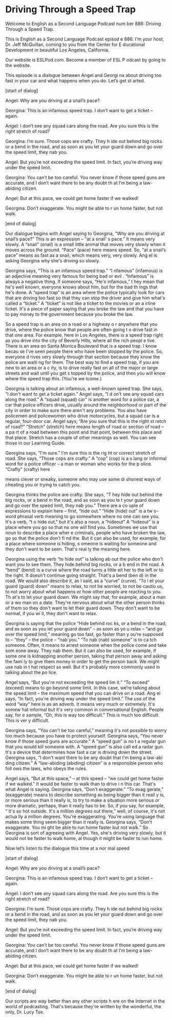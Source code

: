 # Driving Through a Speed Trap

Welcome to English as a Second Language Podcast num ber 886: Driving Through a Speed Trap.

This is English as a Second Language Podcast episod e 886. I'm your host, Dr. Jeff McQuillan, coming to you from the Center for E ducational Development in beautiful Los Angeles, California.

Our website is ESLPod.com. Become a member of ESL P odcast by going to the website.

This episode is a dialogue between Angel and Georgi na about driving too fast in your car and what happens when you do. Let’s get st arted.

[start of dialog]

Angel:  Why are you driving at a snail’s pace?

Georgina: This is an infamous speed trap.  I don’t want to get a ticket – again.

Angel:  I don’t see any squad cars along the road.  Are you sure this is the right stretch of road?

Georgina: I’m sure.  Those cops are crafty.  They h ide out behind big rocks or a bend in the road, and as soon as you let your guard  down and go over the speed limit, they nab you.

Angel:  But you’re not exceeding the speed limit.  In fact, you’re driving way under the speed limit.

Georgina: You can’t be too careful.  You never know  if those speed guns are accurate, and I don’t want there to be any doubt th at I’m being a law-abiding citizen.

Angel:  But at this pace, we could get home faster if we walked!

Georgina: Don’t exaggerate.  You might be able to r un home faster, but not walk.

[end of dialog]

Our dialogue begins with Angel saying to Georgina, “Why are you driving at snail’s pace?” This is an expression – “at a snail’ s pace.” It means very slowly. A “snail” (snail) is a small little animal that moves  very slowly when it moves across the ground. “Pace” (pace) here means speed. So, “at  a snail’s pace” means as fast as a snail, which means very, very slowly. Ang el is asking Georgina why she's driving so slowly.

Georgina says, “This is an infamous speed trap.” “I nfamous” (infamous) is an adjective meaning very famous for being bad or evil . “Infamous” is always a negative thing. If someone says, “He's infamous,” t hey mean that he's well known, everyone knows about him, but for the bad th ings that he's done. A “speed trap” is an area where the police typically look for cars that are driving too fast so that they can stop the driver and give him what's called a “ticket.” A “ticket” is not like a ticket to the movies or an a irline ticket. It's a piece of paper saying that you broke the law and that you have to pay money to the government because you broke the law.

So a speed trap is an area on a road or a highway o r anywhere that you drive, where the police know that people are often going t o drive fast in that one area. For example, here in Los Angeles, there is a speed trap right as you drive into the city of Beverly Hills, where all the rich peopl e live. There is an area on Santa Monica Boulevard that is a speed trap. I know becau se I've seen people there who have been stopped by the police. So, everyone d rives very slowly through that section because they know the police are waiti ng for them. The best way to find a speed trap, if you are new to an area or a c ity, is to drive really fast on all of the major or large streets and wait until you get s topped by the police, and then you will know where the speed trap this. (You're we lcome.)

Georgina is talking about an infamous, a well-known  speed trap. She says, “I don't want to get a ticket again.” Angel says, “I d on't see any squad cars along the road.” A “squad (squad) car” is another word for a police car, a car that police officers drive, usually around the neighborhood or part of the city in order to make sure there aren't any problems. You also have policemen and policewomen who drive motorcycles, but a squad car is a regular, four-door car. Angel says, “Are you sure that this is the right st retch of road?” “Stretch” (stretch) here means length of road or section of road – a pa rt of a road between this point and that point, between this place and that place. Stretch has a couple of other meanings as well. You can see those in our Learning  Guide.

Georgina says, “I'm sure.” I'm sure this is the rig ht or correct stretch of road. She says, “Those cops are crafty.” A “cop” (cop) is a s lang or informal word for a police officer – a man or woman who works for the p olice. “Crafty” (crafty) here

means clever or sneaky, someone who may use some di shonest ways of cheating you or trying to catch you.

Georgina thinks the police are crafty. She says, “T hey hide out behind the big rocks, or a bend in the road, and as soon as you le t your guard down and go over the speed limit, they nab you.” There are a co uple of expressions to explain here – first, “hide out.” “Hide (hide) out” is a tw o-word phrasal verb meaning to go somewhere where no one can see you. It's a verb, “t o hide out,” but it's also a noun, a “hideout” A “hideout” is a place  where you go so that no one will find you. Sometimes we use that noun to describe a place wher e criminals, people who have broken the law, go so that the police don't fi nd the. But it can also be used, for example, for a place where someone is hiding, s omeone is waiting for someone and they don't want to be seen. That's real ly the meaning here.

Georgina using the verb “to hide out” is talking ab out the police who don't want you to see them. They hide behind big rocks, or a b end in the road. A “bend” (bend) is a curve where the road turns a little eit her to the left or to the right. It doesn't continue going straight. That's a bend (ben d) in the road. We would also describe it, as I said, as a “curve” (curve). “To l et your guard (guard) down” means to relax, to not be worried, to not be cautio us, to not worry about what happens or how other people are reacting to you. Th at's to let your guard down. We might say that, for example, about a man or a wo man on a date. They're nervous about what the other person thinks of them so they don't want to let their guard down. They don't want to be normal, if you wi ll, they don't want to relax.

Georgina is saying that the police “Hide behind roc ks, or a bend in the road, and as soon as you let your guard down” – as soon as yo u relax – “and go over the speed limit,” meaning go too fast, go faster than y ou're supposed to – “they” – the police – “nab you.” “To nab (nab) someone” is to ca tch someone. Often, it means to arrest someone when the police come and take som eone away. They nab them. But it can also be used, for example, if some one is kidnapping another person, taking that person away and asking the fami ly to give them money in order to get the person back. We might use nab in t hat respect as well. But it's probably more commonly used in talking about the po lice.

Angel says, “But you're not exceeding the speed lim it.” “To exceed” (exceed) means to go beyond some limit. In this case, we’re talking about the speed limit – the maximum speed that you can drive on a road. Ang el says, “In fact, you're driving way under the speed limit.” The use of the word “way” here is as an adverb. It means very much or extremely. It's somew hat informal but it's very common in conversational English. People say, for e xample, “Oh, this is way  too difficult.” This is much too difficult. This is ver y difficult.

 Georgina says, “You can't be too careful,” meaning it's not possible to worry too much because you have to protect yourself. Georgina  says, “You never know if those speed guns are accurate.” A “speed gun” is no t a regular gun that you would kill someone with. A “speed gun” is also call ed a radar gun. It's a device that determines how fast a car is driving down the street. Georgina says, “I don't want there to be any doubt that I'm being a law-abi ding citizen.” A “law-abiding (abiding) citizen” is a responsible person who foll ows the laws, who obeys the rules.

Angel says, “But at this space,” – at this speed – “we could get home faster if we walked.” It would be faster to walk than to drive i n this car. That's what Angel is saying. Georgina says, “Don't exaggerate.” “To exag gerate,” (exaggerate) means to describe something as being bigger than it reall y is, or more serious than it really is, to try to make a situation more serious or more dramatic, perhaps, than it really has to be. So, if you say, for example, “ It's so hot outside. It's a million degrees out there,” well, of course, it's not actua lly a million degrees. You're exaggerating. You're using language that makes some thing seem bigger than it really is. Georgina says, “Don't exaggerate. You mi ght be able to run home faster but not walk.” So Georgina is sort of agreeing with  Angel. Yes, she's driving very slowly, but it would not be faster to walk home, al though it might be faster to run home.

Now let’s listen to the dialogue this time at a nor mal speed

[start of dialog]

Angel:  Why are you driving at a snail’s pace?

Georgina: This is an infamous speed trap.  I don’t want to get a ticket – again.

Angel:  I don’t see any squad cars along the road.  Are you sure this is the right stretch of road?

Georgina: I’m sure.  Those cops are crafty.  They h ide out behind big rocks or a bend in the road, and as soon as you let your guard  down and go over the speed limit, they nab you.

Angel:  But you’re not exceeding the speed limit.  In fact, you’re driving way under the speed limit.

Georgina: You can’t be too careful.  You never know  if those speed guns are accurate, and I don’t want there to be any doubt th at I’m being a law-abiding citizen.

Angel:  But at this pace, we could get home faster if we walked!

Georgina: Don’t exaggerate.  You might be able to r un home faster, but not walk.

[end of dialog]

Our scripts are way better than any other scripts h ere on the Internet in the world of podcasting. That's because they're written by the wonderful, the only, Dr. Lucy Tse.




